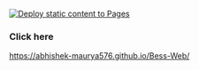 [![Deploy static content to Pages](https://github.com/abhishek-maurya576/Bess-Web/actions/workflows/static.yml/badge.svg)](https://github.com/abhishek-maurya576/Bess-Web/actions/workflows/static.yml)

 ### Click here
https://abhishek-maurya576.github.io/Bess-Web/
